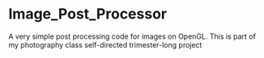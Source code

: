 # Image_Post_Processor
A very simple post processing code for images on OpenGL. This is part of my photography class self-directed trimester-long project

